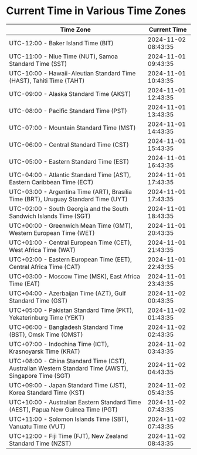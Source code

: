 # Current Time in Various Time Zones

| Time Zone | Current Time |
|-----------|--------------|
| UTC-12:00 - Baker Island Time (BIT) | 2024-11-02 08:43:35 |
| UTC-11:00 - Niue Time (NUT), Samoa Standard Time (SST) | 2024-11-01 09:43:35 |
| UTC-10:00 - Hawaii-Aleutian Standard Time (HAST), Tahiti Time (TAHT) | 2024-11-01 10:43:35 |
| UTC-09:00 - Alaska Standard Time (AKST) | 2024-11-01 12:43:35 |
| UTC-08:00 - Pacific Standard Time (PST) | 2024-11-01 13:43:35 |
| UTC-07:00 - Mountain Standard Time (MST) | 2024-11-01 14:43:35 |
| UTC-06:00 - Central Standard Time (CST) | 2024-11-01 15:43:35 |
| UTC-05:00 - Eastern Standard Time (EST) | 2024-11-01 16:43:35 |
| UTC-04:00 - Atlantic Standard Time (AST), Eastern Caribbean Time (ECT) | 2024-11-01 17:43:35 |
| UTC-03:00 - Argentina Time (ART), Brasília Time (BRT), Uruguay Standard Time (UYT) | 2024-11-01 17:43:35 |
| UTC-02:00 - South Georgia and the South Sandwich Islands Time (SGT) | 2024-11-01 18:43:35 |
| UTC±00:00 - Greenwich Mean Time (GMT), Western European Time (WET) | 2024-11-01 20:43:35 |
| UTC+01:00 - Central European Time (CET), West Africa Time (WAT) | 2024-11-01 21:43:35 |
| UTC+02:00 - Eastern European Time (EET), Central Africa Time (CAT) | 2024-11-01 22:43:35 |
| UTC+03:00 - Moscow Time (MSK), East Africa Time (EAT) | 2024-11-01 23:43:35 |
| UTC+04:00 - Azerbaijan Time (AZT), Gulf Standard Time (GST) | 2024-11-02 00:43:35 |
| UTC+05:00 - Pakistan Standard Time (PKT), Yekaterinburg Time (YEKT) | 2024-11-02 01:43:35 |
| UTC+06:00 - Bangladesh Standard Time (BST), Omsk Time (OMST) | 2024-11-02 02:43:35 |
| UTC+07:00 - Indochina Time (ICT), Krasnoyarsk Time (KRAT) | 2024-11-02 03:43:35 |
| UTC+08:00 - China Standard Time (CST), Australian Western Standard Time (AWST), Singapore Time (SGT) | 2024-11-02 04:43:35 |
| UTC+09:00 - Japan Standard Time (JST), Korea Standard Time (KST) | 2024-11-02 05:43:35 |
| UTC+10:00 - Australian Eastern Standard Time (AEST), Papua New Guinea Time (PGT) | 2024-11-02 07:43:35 |
| UTC+11:00 - Solomon Islands Time (SBT), Vanuatu Time (VUT) | 2024-11-02 07:43:35 |
| UTC+12:00 - Fiji Time (FJT), New Zealand Standard Time (NZST) | 2024-11-02 08:43:35 |
